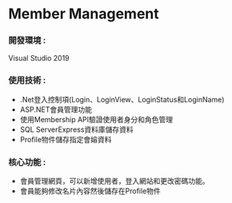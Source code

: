 <!DOCTYPE html>
<html lang="en">
<head>
<meta charset="UTF-8">
<meta name="viewport" content="width=device-width, initial-scale=1.0">

</head>
<body>
  <h1>Member Management</h1>
  <div>
    <h3>開發環境 :</h3>
    <p>Visual Studio 2019</p>
  </div>
  <div>
    <h3>使用技術 :</h3>
    <ul>
      <li>.Net登入控制項(Login、LoginView、LoginStatus和LoginName)</li>
      <li>ASP.NET會員管理功能</li>
      <li>使用Membership API驗證使用者身分和角色管理</li>
      <li>SQL ServerExpress資料庫儲存資料</li>
      <li>Profile物件儲存指定會嫆資料</li>
    </ul>
  </div>
  <div>
    <h3>核心功能 :</h3>
    <ul>
      <li>會員管理網頁，可以新增使用者，登入網站和更改密碼功能。</li>
      <li>會員能夠修改名片內容然後儲存在Profile物件</li>
    </ul>
  </div>
</body>
</html>


